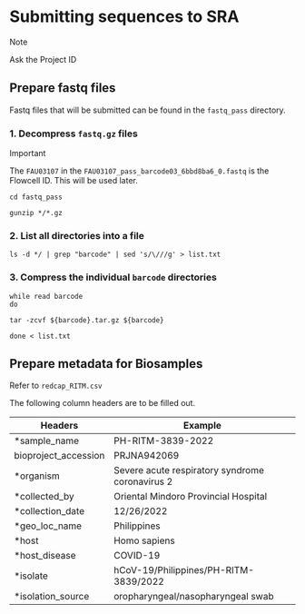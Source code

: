 # Submitting sequences to SRA
> [!NOTE]
> Ask the Project ID

## Prepare fastq files
Fastq files that will be submitted can be found in the `fastq_pass` directory.

### 1. Decompress `fastq.gz` files
> [!IMPORTANT]
> The `FAU03107` in the `FAU03107_pass_barcode03_6bbd8ba6_0.fastq` is the Flowcell ID. This will be used later.
```
cd fastq_pass

gunzip */*.gz
```


### 2. List all directories into a file

```
ls -d */ | grep "barcode" | sed 's/\///g' > list.txt
```

### 3. Compress the individual `barcode` directories
```
while read barcode
do

tar -zcvf ${barcode}.tar.gz ${barcode}

done < list.txt
```


## Prepare metadata for Biosamples
Refer to `redcap_RITM.csv`

The following column headers are to be filled out. </br>

| Headers | Example |
| ------- | ------- |
| *sample_name | PH-RITM-3839-2022 |
| bioproject_accession | PRJNA942069 |
| *organism | Severe acute respiratory syndrome coronavirus 2 |
| *collected_by | Oriental Mindoro Provincial Hospital |
| *collection_date | 12/26/2022 |
| *geo_loc_name | Philippines |
| *host | Homo sapiens |
| *host_disease | COVID-19 |
| *isolate | hCoV-19/Philippines/PH-RITM-3839/2022 |
| *isolation_source | oropharyngeal/nasopharyngeal swab| 